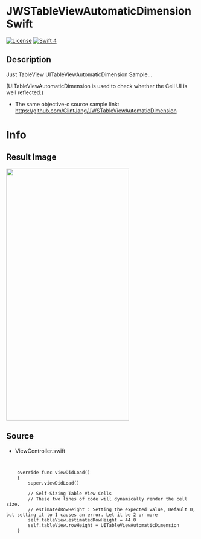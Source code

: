 # JWSTableViewAutomaticDimensionSwift
[![License](http://img.shields.io/badge/License-MIT-green.svg?style=flat)](https://github.com/clintjang/JWSBoltsSwiftSample/blob/master/LICENSE) [![Swift 4](https://img.shields.io/badge/swift-4.0-orange.svg?style=flat)](https://swift.org) 

## Description
Just TableView UITableViewAutomaticDimension Sample...

(UITableViewAutomaticDimension is used to check whether the Cell UI is well reflected.)
- The same objective-c source sample link: https://github.com/ClintJang/JWSTableViewAutomaticDimension

# Info
## Result Image

<img width="325" height="667" src="/Image/sample01.gif"></img>

## Source
- ViewController.swift
<pre><code>

    override func viewDidLoad()
    {
        super.viewDidLoad()
        
        // Self-Sizing Table View Cells 
        // These two lines of code will dynamically render the cell size.
        // estimatedRowHeight : Setting the expected value, Default 0, but setting it to 1 causes an error. Let it be 2 or more
        self.tableView.estimatedRowHeight = 44.0
        self.tableView.rowHeight = UITableViewAutomaticDimension
    }

</code></pre>
